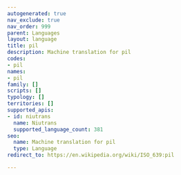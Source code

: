 ```yaml
---
autogenerated: true
nav_exclude: true
nav_order: 999
parent: Languages
layout: language
title: pil
description: Machine translation for pil
codes:
- pil
names:
- pil
family: []
scripts: []
typology: []
territories: []
supported_apis:
- id: niutrans
  name: Niutrans
  supported_language_count: 381
seo:
  name: Machine translation for pil
  type: Language
redirect_to: https://en.wikipedia.org/wiki/ISO_639:pil

---
```



